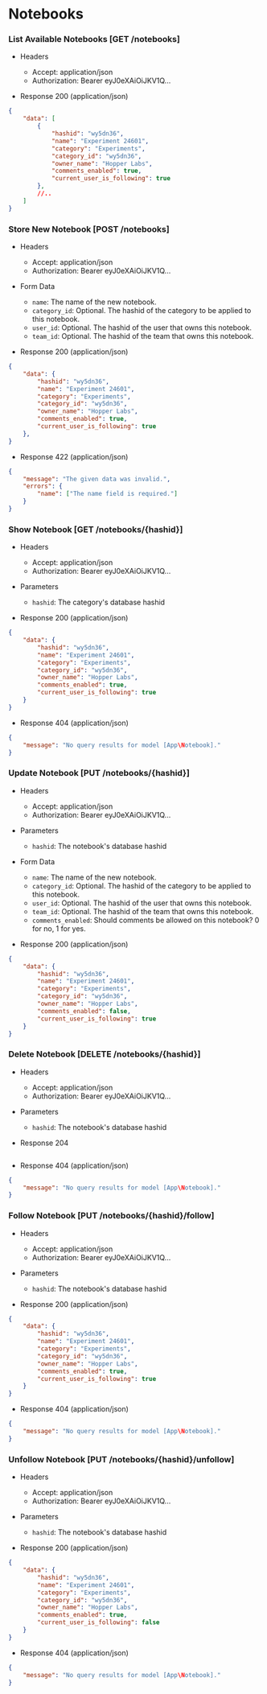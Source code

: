 # Notebooks

### List Available Notebooks [GET /notebooks]

+ Headers

    + Accept: application/json
    + Authorization:  Bearer eyJ0eXAiOiJKV1Q...

+ Response 200 (application/json)

```json
{
    "data": [
        {
            "hashid": "wy5dn36",
            "name": "Experiment 24601",
            "category": "Experiments",
            "category_id": "wy5dn36",
            "owner_name": "Hopper Labs",
            "comments_enabled": true,
            "current_user_is_following": true
        },
        //..
    ]
}
```

### Store New Notebook [POST /notebooks]

+ Headers

    + Accept: application/json
    + Authorization:  Bearer eyJ0eXAiOiJKV1Q...

+ Form Data

    + `name`: The name of the new notebook.
    + `category_id`: Optional.  The hashid of the category to be applied to this notebook.
    + `user_id`: Optional. The hashid of the user that owns this notebook.
    + `team_id`: Optional. The hashid of the team that owns this notebook.

+ Response 200 (application/json)

```json
{
    "data": {
        "hashid": "wy5dn36",
        "name": "Experiment 24601",
        "category": "Experiments",
        "category_id": "wy5dn36",
        "owner_name": "Hopper Labs",
        "comments_enabled": true,
        "current_user_is_following": true
    },
}
```

+ Response 422 (application/json)

```json
{
    "message": "The given data was invalid.",
    "errors": {
        "name": ["The name field is required."]
    }
}
```

### Show Notebook [GET /notebooks/{hashid}]

+ Headers

    + Accept: application/json
    + Authorization:  Bearer eyJ0eXAiOiJKV1Q...

+ Parameters

    + `hashid`: The category's database hashid

+ Response 200 (application/json)

```json
{
    "data": {
        "hashid": "wy5dn36",
        "name": "Experiment 24601",
        "category": "Experiments",
        "category_id": "wy5dn36",
        "owner_name": "Hopper Labs",
        "comments_enabled": true,
        "current_user_is_following": true
    }
}
```

+ Response 404 (application/json)

```json
{
    "message": "No query results for model [App\Notebook]."
}
```

### Update Notebook [PUT /notebooks/{hashid}]

+ Headers

    + Accept: application/json
    + Authorization:  Bearer eyJ0eXAiOiJKV1Q...

+ Parameters

    + `hashid`: The notebook's database hashid

+ Form Data

    + `name`: The name of the new notebook.
    + `category_id`: Optional.  The hashid of the category to be applied to this notebook.
    + `user_id`: Optional. The hashid of the user that owns this notebook.
    + `team_id`: Optional. The hashid of the team that owns this notebook.
    + `comments_enabled`: Should comments be allowed on this notebook? 0 for no, 1 for yes.

+ Response 200 (application/json)

```json
{
    "data": {
        "hashid": "wy5dn36",
        "name": "Experiment 24601",
        "category": "Experiments",
        "category_id": "wy5dn36",
        "owner_name": "Hopper Labs",
        "comments_enabled": false,
        "current_user_is_following": true
    }
}
```

### Delete Notebook [DELETE /notebooks/{hashid}]

+ Headers

    + Accept: application/json
    + Authorization:  Bearer eyJ0eXAiOiJKV1Q...

+ Parameters

    + `hashid`: The notebook's database hashid

+ Response 204

```json

```

+ Response 404 (application/json)

```json
{
    "message": "No query results for model [App\Notebook]."
}
```

### Follow Notebook [PUT /notebooks/{hashid}/follow]

+ Headers

    + Accept: application/json
    + Authorization:  Bearer eyJ0eXAiOiJKV1Q...

+ Parameters

    + `hashid`: The notebook's database hashid

+ Response 200 (application/json)

```json
{
    "data": {
        "hashid": "wy5dn36",
        "name": "Experiment 24601",
        "category": "Experiments",
        "category_id": "wy5dn36",
        "owner_name": "Hopper Labs",
        "comments_enabled": true,
        "current_user_is_following": true
    }
}
```

+ Response 404 (application/json)

```json
{
    "message": "No query results for model [App\Notebook]."
}
```


### Unfollow Notebook [PUT /notebooks/{hashid}/unfollow]

+ Headers

    + Accept: application/json
    + Authorization:  Bearer eyJ0eXAiOiJKV1Q...

+ Parameters

    + `hashid`: The notebook's database hashid

+ Response 200 (application/json)

```json
{
    "data": {
        "hashid": "wy5dn36",
        "name": "Experiment 24601",
        "category": "Experiments",
        "category_id": "wy5dn36",
        "owner_name": "Hopper Labs",
        "comments_enabled": true,
        "current_user_is_following": false
    }
}
```

+ Response 404 (application/json)

```json
{
    "message": "No query results for model [App\Notebook]."
}
```
